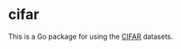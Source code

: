 # cifar

This is a Go package for using the [CIFAR](https://www.cs.toronto.edu/~kriz/cifar.html) datasets.

